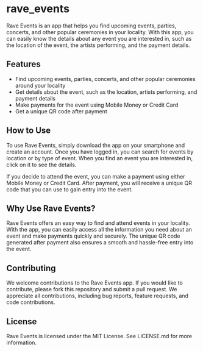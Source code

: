 # rave_events

Rave Events is an app that helps you find upcoming events, parties, concerts, and other popular ceremonies in your locality. With this app, you can easily know the details about any event you are interested in, such as the location of the event, the artists performing, and the payment details.

## Features
* Find upcoming events, parties, concerts, and other popular ceremonies around your locality
* Get details about the event, such as the location, artists performing, and payment details
* Make payments for the event using Mobile Money or Credit Card
* Get a unique QR code after payment
## How to Use
To use Rave Events, simply download the app on your smartphone and create an account. Once you have logged in, you can search for events by location or by type of event. When you find an event you are interested in, click on it to see the details.

If you decide to attend the event, you can make a payment using either Mobile Money or Credit Card. After payment, you will receive a unique QR code that you can use to gain entry into the event.

## Why Use Rave Events?
Rave Events offers an easy way to find and attend events in your locality. With the app, you can easily access all the information you need about an event and make payments quickly and securely. The unique QR code generated after payment also ensures a smooth and hassle-free entry into the event.

## Contributing
We welcome contributions to the Rave Events app. If you would like to contribute, please fork this repository and submit a pull request. We appreciate all contributions, including bug reports, feature requests, and code contributions.

## License
Rave Events is licensed under the MIT License. See LICENSE.md for more information.
